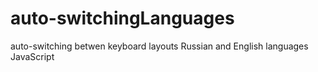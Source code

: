 # auto-switchingLanguages
auto-switching betwen keyboard layouts Russian and English languages JavaScript
